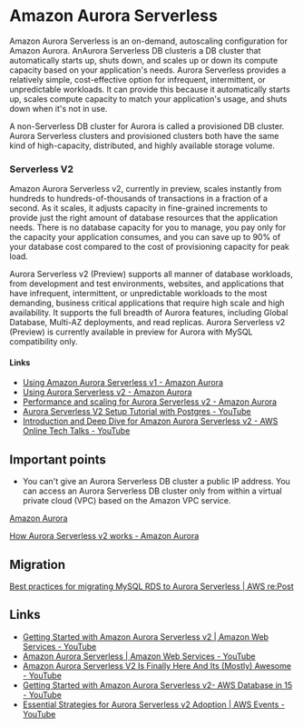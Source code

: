 # Amazon Aurora Serverless

Amazon Aurora Serverless is an on-demand, autoscaling configuration for Amazon Aurora. AnAurora Serverless DB clusteris a DB cluster that automatically starts up, shuts down, and scales up or down its compute capacity based on your application's needs. Aurora Serverless provides a relatively simple, cost-effective option for infrequent, intermittent, or unpredictable workloads. It can provide this because it automatically starts up, scales compute capacity to match your application's usage, and shuts down when it's not in use.

A non-Serverless DB cluster for Aurora is called a provisioned DB cluster. Aurora Serverless clusters and provisioned clusters both have the same kind of high-capacity, distributed, and highly available storage volume.

### Serverless V2

Amazon Aurora Serverless v2, currently in preview, scales instantly from hundreds to hundreds-of-thousands of transactions in a fraction of a second. As it scales, it adjusts capacity in fine-grained increments to provide just the right amount of database resources that the application needs. There is no database capacity for you to manage, you pay only for the capacity your application consumes, and you can save up to 90% of your database cost compared to the cost of provisioning capacity for peak load.

Aurora Serverless v2 (Preview) supports all manner of database workloads, from development and test environments, websites, and applications that have infrequent, intermittent, or unpredictable workloads to the most demanding, business critical applications that require high scale and high availability. It supports the full breadth of Aurora features, including Global Database, Multi-AZ deployments, and read replicas. Aurora Serverless v2 (Preview) is currently available in preview for Aurora with MySQL compatibility only.

#### Links

- [Using Amazon Aurora Serverless v1 - Amazon Aurora](https://docs.aws.amazon.com/AmazonRDS/latest/AuroraUserGuide/aurora-serverless.html)
- [Using Aurora Serverless v2 - Amazon Aurora](https://docs.aws.amazon.com/AmazonRDS/latest/AuroraUserGuide/aurora-serverless-v2.html)
- [Performance and scaling for Aurora Serverless v2 - Amazon Aurora](https://docs.aws.amazon.com/AmazonRDS/latest/AuroraUserGuide/aurora-serverless-v2.setting-capacity.html)
- [Aurora Serverless V2 Setup Tutorial with Postgres - YouTube](https://www.youtube.com/watch?v=0R4s1Al0F1c&ab_channel=BeABetterDev)
- [Introduction and Deep Dive for Amazon Aurora Serverless v2 - AWS Online Tech Talks - YouTube](https://www.youtube.com/watch?v=_2o7vVAxst0&ab_channel=AWSDevelopers)

## Important points

- You can't give an Aurora Serverless DB cluster a public IP address. You can access an Aurora Serverless DB cluster only from within a virtual private cloud (VPC) based on the Amazon VPC service.

[Amazon Aurora](https://docs.aws.amazon.com/AmazonRDS/latest/AuroraUserGuide/aurora-serverless.how-it-works.html)

[How Aurora Serverless v2 works - Amazon Aurora](https://docs.aws.amazon.com/AmazonRDS/latest/AuroraUserGuide/aurora-serverless-v2.how-it-works.html)

## Migration

[Best practices for migrating MySQL RDS to Aurora Serverless | AWS re:Post](https://repost.aws/questions/QUj0HHjReFTemiPMxU90QJgA/best-practices-for-migrating-mysql-rds-to-aurora-serverless)

## Links

- [Getting Started with Amazon Aurora Serverless v2 | Amazon Web Services - YouTube](https://www.youtube.com/watch?v=UJIDaVmoRT0&ab_channel=AmazonWebServices)
- [Amazon Aurora Serverless | Amazon Web Services - YouTube](https://www.youtube.com/watch?v=xKFA6PJgp0o&ab_channel=AmazonWebServices)
- [Amazon Aurora Serverless V2 Is Finally Here And Its (Mostly) Awesome - YouTube](https://www.youtube.com/watch?v=qVky3isVKok&ab_channel=BeABetterDev)
- [Getting Started with Amazon Aurora Serverless v2- AWS Database in 15 - YouTube](https://www.youtube.com/watch?v=uZJMrciwBYo&ab_channel=AWSDevelopers)
- [Essential Strategies for Aurora Serverless v2 Adoption | AWS Events - YouTube](https://www.youtube.com/watch?v=by7WQ1igKl0&ab_channel=AWSEvents)
